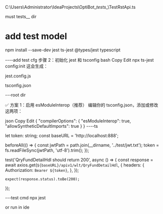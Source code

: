 

C:\Users\Administrator\IdeaProjects\OptiBot\__tests__\TestRstApi.ts

must   tests__ dir


# add test model
npm install --save-dev jest ts-jest @types/jest typescript

----add test cfg
步骤 2：初始化 jest 和 tsconfig
bash
Copy
Edit
npx ts-jest config:init
这会生成：

jest.config.js

tsconfig.json

---root dir

✅ 方案 1：启用 esModuleInterop（推荐）
编辑你的 tsconfig.json，添加或修改这两项：

json
Copy
Edit
{
"compilerOptions": {
"esModuleInterop": true,
"allowSyntheticDefaultImports": true
}
}
----ts


let token: string;
const baseURL = 'http://localhost:888';

beforeAll(() => {
const jwtPath = path.join(__dirname, '../test/jwt.txt');
token = fs.readFileSync(jwtPath, 'utf-8').trim();
});

test('QryFundDetailHdl should return 200', async () => {
const response = await axios.get(`${baseURL}/apiv1/wlt/QryFundDetailHdl`, {
headers: {
Authorization: `Bearer ${token}`,
},
});

    expect(response.status).toBe(200);
});


---test cmd
npx jest

or run in ide
